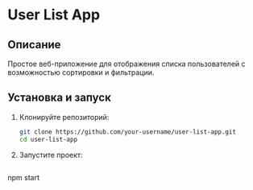 # User List App

## Описание

Простое веб-приложение для отображения списка пользователей с возможностью сортировки и фильтрации.

## Установка и запуск

1. Клонируйте репозиторий:

   ```bash
   git clone https://github.com/your-username/user-list-app.git
   cd user-list-app
2. Запустите проект:
   ```bash
npm start
